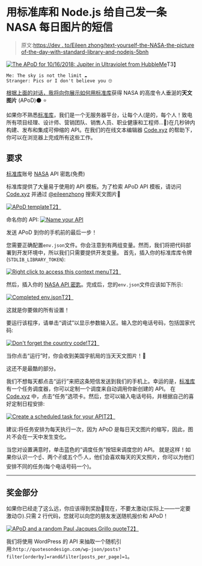 # 用标准库和 Node.js 给自己发一条 NASA 每日图片的短信

> 原文:[https://dev . to/Eileen zhong/text-yourself-the-NASA-the-picture of-the-day-with-standard-library-and-nodejs-5bnh](https://dev.to/eileenzhong/text-yourself-the-nasa-picture-of-the-day-with-standard-library-and-nodejs-5bnh)

[![The APoD for 10/16/2018: Jupiter in Ultraviolet from HubbleMe](../Images/2c0d872601d00d5cc7f27ec39a293bcd.png)](https://res.cloudinary.com/practicaldev/image/fetch/s--fStdH3eI--/c_limit%2Cf_auto%2Cfl_progressive%2Cq_auto%2Cw_880/https://res.cloudinary.com/eileenstdlib/image/upload/v1539839937/APoD/0_aUCLxxSlMh5V_aGH.jpg)T3】

```
Me: The sky is not the limit ☁️
Stranger: Pics or I don't believe you 🙄 
```

[根据上面的对话，我将向你展示如何用](https://medium.com/@eileenzhong/text-yourself-the-nasa-picture-of-the-day-with-standard-library-and-node-js-226f6ca48adc)[标准库](https://www.stdlib.com)获得 NASA 的高度令人垂涎的**天文图片** (APoD)🌑 ⭐️

如果你不熟悉[标准库](https://www.stdlib.com)，我们是一个无服务器平台，让每个人(是的，每个人！致电所有项目经理、设计师、营销团队、销售人员、职业健康和工程师…🙋)在几秒钟内构建、发布和集成可伸缩的 API。在我们的在线文本编辑器 [Code.xyz](https://code.xyz) 的帮助下，你可以在浏览器上完成所有这些工作。

## [](#requirements)**要求**

[标准库](https://www.stdlib.com)账号
[NASA](https://api.nasa.gov/) API 密匙(免费)

标准库提供了大量易于使用的 API 模板。为了检索 APoD API 模板，请访问 [Code.xyz](https://code.xyz) 并通过 [@eileenzhong](https://dev.to/eileenzhong) 搜索天文图片💁

[![APoD template](../Images/e7f799ae5e9ddc429d45983cfbce5d67.png)T2】](https://res.cloudinary.com/practicaldev/image/fetch/s--85ltJ18f--/c_limit%2Cf_auto%2Cfl_progressive%2Cq_auto%2Cw_880/https://res.cloudinary.com/eileenstdlib/image/upload/v1539839876/APoD/Screen_Shot_2018-10-16_at_1.47.39_PM.png)

命名你的 API:
[![Name your API](../Images/4f98dd1a6fdff1ebf66ec9ee12dd8db8.png)](https://res.cloudinary.com/practicaldev/image/fetch/s--Q_9SmyD7--/c_limit%2Cf_auto%2Cfl_progressive%2Cq_auto%2Cw_880/https://res.cloudinary.com/eileenstdlib/image/upload/v1539839876/APoD/Screen_Shot_2018-10-16_at_2.50.53_PM.png)

发送 APoD 到你的手机前的最后一步！

您需要正确配置`env.json`文件。你会注意到有两组变量。然而，我们将把代码部署到开发环境中，所以我们只需要提供开发变量。
首先，插入你的标准库库令牌(`STDLIB_LIBRARY_TOKEN`):

[![Right click to access this context menu](../Images/344bc501e9c8f0c910742004216a75f4.png)T2】](https://res.cloudinary.com/practicaldev/image/fetch/s--Vm-hyQ5z--/c_limit%2Cf_auto%2Cfl_progressive%2Cq_auto%2Cw_880/https://res.cloudinary.com/eileenstdlib/image/upload/v1539839876/APoD/Screen_Shot_2018-10-16_at_2.53.21_PM.png)

然后，插入你的 [NASA API 密匙](https://api.nasa.gov/)。完成后，您的`env.json`文件应该如下所示:

[![Completed env.json](../Images/00c2622e5276f83e8b209e8dc44de0a0.png)T2】](https://res.cloudinary.com/practicaldev/image/fetch/s--4WS1i8v6--/c_limit%2Cf_auto%2Cfl_progressive%2Cq_auto%2Cw_880/https://res.cloudinary.com/eileenstdlib/image/upload/v1539839876/APoD/Screen_Shot_2018-10-16_at_2.52.33_PM.png)

这就是你要做的所有设置！

要运行该程序，请单击“调试”以显示参数输入区。输入您的电话号码，包括国家代码:

[![Don't forget the country code!](../Images/6547a374195ce6f5e2e12e16c286403b.png)T2】](https://res.cloudinary.com/practicaldev/image/fetch/s--T8IiWXm_--/c_limit%2Cf_auto%2Cfl_progressive%2Cq_auto%2Cw_880/https://res.cloudinary.com/eileenstdlib/image/upload/v1539839876/APoD/Screen_Shot_2018-10-16_at_3.01.34_PM.png)

当你点击“运行”时，你会收到美国宇航局的当天天文图片！🚀

这还不是最酷的部分。

我们不想每天都点击“运行”来把这条短信发送到我们的手机上。幸运的是，[标准库](https://www.stdlib.com)有一个任务调度器，你可以定制一个调度来自动调用你新创建的 API。
在 [Code.xyz](https://code.xyz) 中，点击“任务”选项卡。然后，您可以输入电话号码，并根据自己的喜好定制日程安排:

[![Create a scheduled task for your API](../Images/2eec2373243ac4fb674bb135a2317c6f.png)T2】](https://res.cloudinary.com/practicaldev/image/fetch/s--ZqItj9D4--/c_limit%2Cf_auto%2Cfl_progressive%2Cq_auto%2Cw_880/https://res.cloudinary.com/eileenstdlib/image/upload/v1539839877/APoD/Screen_Shot_2018-10-16_at_3.19.34_PM.png)

建议:将任务安排为每天执行一次，因为 APoD 是每日天文图片的缩写，因此，图片不会在一天中发生变化。

当您对设置满意时，单击蓝色的“调度任务”按钮来调度您的 API。
就是这样！如果你认识一个☝️、两个✌️或五个🖐人，他们会喜欢每天的天文照片，你可以为他们安排不同的任务(每个电话号码一个)。

* * *

## [](#bonus-section)**奖金部分**

如果你已经走了这么远，你应该得到奖励🌈现在，不要太激动(实际上——一定要激动🙃).只需 2 行代码，您就可以向您的朋友发送随机报价和 APoD！

[![APoD and a random Paul Jacques Grillo quote](../Images/f040d22a97041c071ede66125b0c28d3.png)T2】](https://res.cloudinary.com/practicaldev/image/fetch/s--bsNlOnFR--/c_limit%2Cf_auto%2Cfl_progressive%2Cq_auto%2Cw_880/https://res.cloudinary.com/eileenstdlib/image/upload/v1539839918/APoD/Image_from_iOS.png)

我们将使用 WordPress 的 API 来抽取一个随机引用:`http://quotesondesign.com/wp-json/posts?filter[orderby]=rand&filter[posts_per_page]=1`。